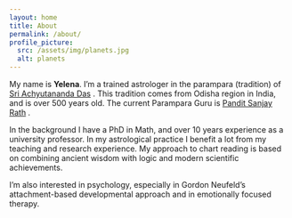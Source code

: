 ```yaml
---
layout: home
title: About
permalink: /about/
profile_picture:
  src: /assets/img/planets.jpg
  alt: planets
---
```


My name is **Yelena**. I’m a trained astrologer in the parampara (tradition) of  <a href="https://en.wikipedia.org/wiki/Achyutananda_Dasa">Sri Achyutananda Das</a> . This tradition comes from Odisha region in India, and is over 500 years old. The current Parampara Guru is <a href="https://srath.com">Pandit Sanjay Rath</a> .

In the background I have a PhD in Math, and over 10 years experience as a university professor. In my astrological practice I benefit a lot from my teaching and research experience. My approach to chart reading is based on combining ancient wisdom with logic and modern scientific achievements.

I’m also interested in psychology, especially in Gordon Neufeld’s attachment-based developmental approach and in emotionally focused therapy.

